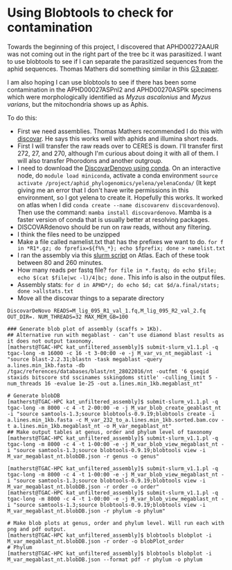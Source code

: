 # Using Blobtools to check for contamination

Towards the beginning of this project, I discovered that APHD00272AAUR was not coming out in the right part of the tree bc it was parasitized. I want to use blobtools to see if I can separate the parasitized sequences from the aphid sequences. Thomas Mathers did something similar in this [G3 paper](https://academic.oup.com/g3journal/article/10/3/899/6026189).

I am also hoping I can use blobtools to see if there has been some contamination in the APHD00027ASPnl2 and APHD00270ASPlk specimens which were morphologically identified as *Myzus ascalonius* and *Myzus varians*, but the mitochondria shows up as Aphis.

To do this:
* First we need assemblies. Thomas Mathers recommended I do this with [discovar](https://github.com/broadinstitute/discovar_de_novo). He says this works well with aphids and illumina short reads.
* First I will transfer the raw reads over to CERES is down. I'll transfer first 272, 27, and 270, although I'm curious about doing it with all of them. I will also transfer Phorodons and another outgroup.
* I need to download the [DiscovarDenovo using conda](https://bioconda.github.io/recipes/discovar-denovo/README.html). On an interactive node, do `module load miniconda`, activate a conda environment `source activate /project/aphid_phylogenomics/yelena/yelenaConda/` (It kept giving me an error that I don't have write permissions in this environment, so I got yelena to create it. Hopefully this works. It worked on atlas when I did `conda create --name discovarenv discovardenovo`). Then use the command: `mamba install discovardenovo`. Mamba is a faster version of conda that is usually better at resolving packages. 
* DISCOVARdenovo should be run on raw reads, without any filtering.
* I think the files need to be unzipped
* Make a file called namelist.txt that has the prefixes we want to do. `for f in *R1*.gz; do fprefix=${f%%_*}; echo $fprefix; done > namelist.txt`
* I ran the assembly via this [slurm script](scripts/discovar_atlas.sh) on Atlas. Each of these took between 80 and 260 minutes.
* How many reads per fastq file? `for file in *.fastq; do echo $file; echo $(cat $file|wc -l)/4|bc; done.` This info is also in the output files.
* Assembly stats: `for d in APHD*/; do echo $d; cat $d/a.final/stats; done >allstats.txt`
* Move all the discovar things to a separate directory

```
DiscovarDeNovo READS=M_lig_095_R1_val_1.fq,M_lig_095_R2_val_2.fq OUT_DIR=. NUM_THREADS=32 MAX_MEM_GB=100

### Generate blob plot of assembly (scaffs > 1Kb).
## Alternative run with megablast - can’t use diamond blast results as it does not output taxonomy. 
[matherst@TGAC-HPC kat_unfiltered_assembly]$ submit-slurm_v1.1.pl -q tgac-long -m 16000 -c 16 -t 3-00:00 -e -j M_var_vs_nt_megablast -i "source blast-2.2.31;blastn -task megablast -query a.lines.min_1kb.fasta -db /tgac/references/databases/blast/nt_28022016/nt -outfmt '6 qseqid staxids bitscore std sscinames sskingdoms stitle' -culling_limit 5 -num_threads 16 -evalue 1e-25 -out a.lines.min_1kb.megablast_nt"

# Generate blobDB
[matherst@TGAC-HPC kat_unfiltered_assembly]$ submit-slurm_v1.1.pl -q tgac-long -m 8000 -c 4 -t 2-00:00 -e -j M_var_blob_create_geablast_nt -i "source samtools-1.3;source blobtools-0.9.19;blobtools create -i a.lines.min_1kb.fasta -c M_var_232_to_a.lines.min_1kb.sorted.bam.cov -t a.lines.min_1kb.megablast_nt -o M_var_megablast_nt"
## Make output tables at genus, order and phylum level of taxonomy
[matherst@TGAC-HPC kat_unfiltered_assembly]$ submit-slurm_v1.1.pl -q tgac-long -m 8000 -c 4 -t 1-00:00 -e -j M_var_blob_view_megablast_nt -i "source samtools-1.3;source blobtools-0.9.19;blobtools view -i M_var_megablast_nt.blobDB.json -r genus -o genus"

[matherst@TGAC-HPC kat_unfiltered_assembly]$ submit-slurm_v1.1.pl -q tgac-long -m 8000 -c 4 -t 1-00:00 -e -j M_var_blob_view_megablast_nt -i "source samtools-1.3;source blobtools-0.9.19;blobtools view -i M_var_megablast_nt.blobDB.json -r order -o order"
[matherst@TGAC-HPC kat_unfiltered_assembly]$ submit-slurm_v1.1.pl -q tgac-long -m 8000 -c 4 -t 1-00:00 -e -j M_var_blob_view_megablast_nt -i "source samtools-1.3;source blobtools-0.9.19;blobtools view -i M_var_megablast_nt.blobDB.json -r phylum -o phylum"

# Make blob plots at genus, order and phylum level. Will run each with png and pdf output. 
[matherst@TGAC-HPC kat_unfiltered_assembly]$ blobtools blobplot -i M_var_megablast_nt.blobDB.json -r order -o blobPlot_order
# Phylum
[matherst@TGAC-HPC kat_unfiltered_assembly]$ blobtools blobplot -i M_var_megablast_nt.blobDB.json --format pdf -r phylum -o phylum
```
